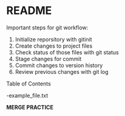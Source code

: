 # README #

Important steps for git workflow:

1. Initialize reporsitory with gitinit
2. Create changes to project files
3. Check status of those files with git status
4. Stage changes for commit
5. Commit changes to version history
6. Review previous changes with git log

Table of Contents

-example_file.txt

**MERGE PRACTICE**
